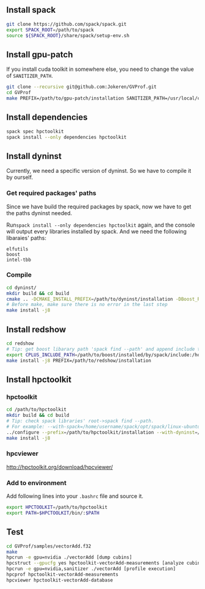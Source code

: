 ## Install spack

```bash
git clone https://github.com/spack/spack.git
export SPACK_ROOT=/path/to/spack
source ${SPACK_ROOT}/share/spack/setup-env.sh
```

## Install gpu-patch

If you install cuda toolkit in somewhere else, you need to change the value of `SANITIZER_PATH`.

```bash
git clone --recursive git@github.com:Jokeren/GVProf.git
cd GVProf
make PREFIX=/path/to/gpu-patch/installation SANITIZER_PATH=/usr/local/cuda/Sanitizer/ install
```

## Install dependencies

```bash
spack spec hpctoolkit
spack install --only dependencies hpctoolkit 
```

## Install dyninst

Currently, we need a specific version of dyninst. So we have to compile it by ourself.

### Get required packages' paths

Since we have build the required packages by spack, now we have to get the paths dyninst needed.

Run`spack install --only dependencies hpctoolkit` again, and the console will output every libraries installed by spack. And we need the following libaraies' paths:

```
elfutils
boost
intel-tbb
```

### Compile

```bash
cd dyninst/
mkdir build && cd build
cmake .. -DCMAKE_INSTALL_PREFIX=/path/to/dyninst/installation -DBoost_ROOT_DIR=/boost/path -DLibElf_ROOT_DIR=/path/to/elfutils -DTBB_ROOT_DIR=/path/to/intel-tbb
# Before make, make sure there is no error in the last step
make install -j8
```

## Install redshow

```bash
cd redshow
# Tip: get boost libarary path 'spack find --path' and append include to that path
export CPLUS_INCLUDE_PATH=/path/to/boost/installed/by/spack/include:/home/findhao/opt/gpu-patch/include/:$CPLUS_INCLUDE_PATH
make install -j8 PREFIX=/path/to/redshow/installation
```

## Install hpctoolkit

### hpctoolkit

```bash
cd /path/to/hpctoolkit
mkdir build && cd build
# Tip: check spack libraries' root->spack find --path.  
# For example: --with-spack=/home/username/spack/opt/spack/linux-ubuntu18.04-zen/gcc-7.4.0/
../configure --prefix=/path/to/hpctoolkit/installation --with-dyninst=/path/to/dyninst/installation --with-cuda=/usr/local/cuda-11.0 --with-sanitizer=/path/to/sanitizer --with-gpu-patch=/path/to/gpu-patch/installation --with-redshow=/path/to/redshow/installation  --with-spack=/path/to/spack/libraries/root
make install -j8
```

### hpcviewer

http://hpctoolkit.org/download/hpcviewer/

### Add to environment

Add following lines into your `.bashrc` file and source it.

```bash
export HPCTOOLKIT=/path/to/hpctoolkit
export PATH=$HPCTOOLKIT/bin/:$PATH
```

## Test

```bash
cd GVProf/samples/vectorAdd.f32
make
hpcrun -e gpu=nvidia ./vectorAdd [dump cubins]
hpcstruct --gpucfg yes hpctoolkit-vectorAdd-measurements [analyze cubins]
hpcrun -e gpu=nvidia,sanitizer ./vectorAdd [profile execution]
hpcprof hpctoolkit-vectorAdd-measurements
hpcviewer hpctoolkit-vectorAdd-database
```
